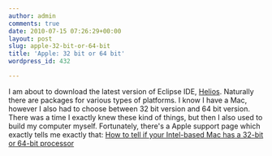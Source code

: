 ```yaml
---
author: admin
comments: true
date: 2010-07-15 07:26:29+00:00
layout: post
slug: apple-32-bit-or-64-bit
title: 'Apple: 32 bit or 64 bit'
wordpress_id: 432

---
```


I am about to download the latest version of Eclipse IDE, [Helios](http://www.eclipse.org/downloads/packages/eclipse-ide-java-developers/heliosr). Naturally there are packages for various types of platforms. I know I have a Mac, however I also had to choose between 32 bit version and 64 bit version. There was a time I exactly knew these kind of things, but then I also used to build my computer myself.
Fortunately, there's a Apple support page which exactly tells me exactly that: [How to tell if your Intel-based Mac has a 32-bit or 64-bit processor](http://support.apple.com/kb/ht3696)

